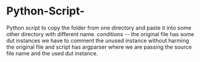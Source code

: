 # Python-Script-
Python script to copy the folder from one directory and paste it into some other directory with different name. conditions -- the original file has some dut instances we have to comment the unused instance without harming the original file and script has argparser where we are passing the source file name and the used dut instance.
